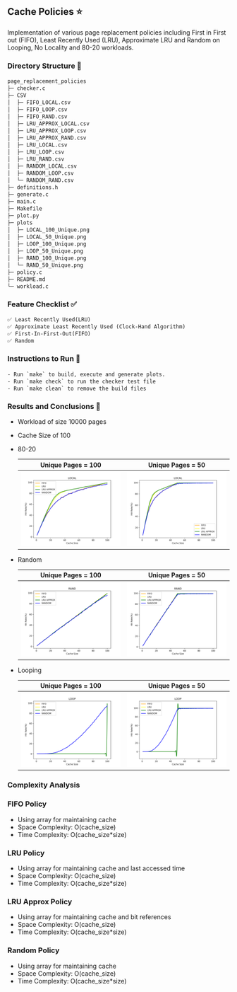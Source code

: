 ## Cache Policies ⭐

Implementation of various page replacement policies including First in First out (FIFO), Least Recently Used (LRU), Approximate LRU and Random on Looping, No Locality and 80-20 workloads. 

### Directory Structure 📁

```
page_replacement_policies
├─ checker.c
├─ CSV
│  ├─ FIFO_LOCAL.csv
│  ├─ FIFO_LOOP.csv
│  ├─ FIFO_RAND.csv
│  ├─ LRU_APPROX_LOCAL.csv
│  ├─ LRU_APPROX_LOOP.csv
│  ├─ LRU_APPROX_RAND.csv
│  ├─ LRU_LOCAL.csv
│  ├─ LRU_LOOP.csv
│  ├─ LRU_RAND.csv
│  ├─ RANDOM_LOCAL.csv
│  ├─ RANDOM_LOOP.csv
│  └─ RANDOM_RAND.csv
├─ definitions.h
├─ generate.c
├─ main.c
├─ Makefile
├─ plot.py
├─ plots
│  ├─ LOCAL_100_Unique.png
│  ├─ LOCAL_50_Unique.png
│  ├─ LOOP_100_Unique.png
│  ├─ LOOP_50_Unique.png
│  ├─ RAND_100_Unique.png
│  └─ RAND_50_Unique.png
├─ policy.c
├─ README.md
└─ workload.c

```

### Feature Checklist ✅

```
✅ Least Recently Used(LRU)
✅ Approximate Least Recently Used (Clock-Hand Algorithm)
✅ First-In-First-Out(FIFO)
✅ Random
```

### Instructions to Run 🏃

    - Run `make` to build, execute and generate plots.
    - Run `make check` to run the checker test file
    - Run `make clean` to remove the build files 

### Results and Conclusions 📰

* Workload of size 10000 pages
* Cache Size of 100

* 80-20

    Unique Pages = 100            |  Unique Pages = 50
    :-------------------------:|:-------------------------:
    ![alt text](./plots/LOCAL_100_Unique.png "Local 100 Unique")  |  ![alt text](./plots/LOCAL_50_Unique.png "Local 50 Unique")
   

* Random

    Unique Pages = 100            |  Unique Pages = 50
    :-------------------------:|:-------------------------:
    ![alt text](./plots/RAND_100_Unique.png "Random 100 Unique")  |  ![alt text](./plots/RAND_50_Unique.png "Random 50 Unique")

* Looping

    Unique Pages = 100            |  Unique Pages = 50
    :-------------------------:|:-------------------------:
    ![alt text](./plots/LOOP_100_Unique.png "Loop 100 Unique")  |  ![alt text](./plots/LOOP_50_Unique.png "Loop 50 Unique")


### Complexity Analysis

### FIFO Policy

* Using array for maintaining cache
* Space Complexity: O(cache_size)
* Time Complexity: O(cache_size*size)

### LRU Policy

* Using array for maintaining cache and last accessed time
* Space Complexity: O(cache_size)
* Time Complexity: O(cache_size*size)

### LRU Approx Policy

* Using array for maintaining cache and bit references
* Space Complexity: O(cache_size)
* Time Complexity: O(cache_size*size)

### Random Policy

* Using array for maintaining cache
* Space Complexity: O(cache_size)
* Time Complexity: O(cache_size*size)
